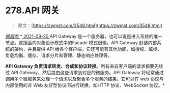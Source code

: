 <!--yml
category: 未分类
date: 0001-01-01 00:00:00
-->

# 278.API 网关

> 原文：[https://zwmst.com/3548.html](https://zwmst.com/3548.html)

   [ *微服务* ](https://zwmst.com/%e5%be%ae%e6%9c%8d%e5%8a%a1)*[ <time datetime="2021-09-20T23:38:44+08:00"> 2021-09-20 </time> ](https://zwmst.com/3548.html)  API Gateway 是一个服务器，也可以说是进入系统的唯一节点。这跟面向对象设计模式中的Facade 模式很像。API Gateway 封装内部系统的架构，并且提供 API 给各个客户端。它还可能有其他功能，如授权、监控、负载均衡、缓存、请求分片和管理、静态响应处理等。

**API Gateway 负责请求转发、合成和协议转换**。所有来自客户端的请求都要先经过 API Gateway，然后路由这些请求到对应的微服务。API Gateway 将经常通过调用多个微服务来处理一个请求以及聚合多个服务的结果。它可以在 web 协议与内部使用的非 Web 友好型协议间进行转换，如HTTP 协议、WebSocket 协议。*